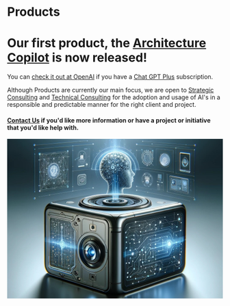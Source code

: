 # Products

# Our first product, the [Architecture Copilot](../Products/architectureCopilot.html) is now released!

You can [check it out at OpenAI](https://chat.openai.com/g/g-iHXlDzolq-architecture-copilot) if you have a [Chat GPT Plus](https://openai.com/blog/chatgpt-plus) subscription.

Although Products are currently our main focus, we are open to [Strategic Consulting](../Consulting/strategic.html) and [Technical Consulting](../Consulting/technology.html) for the adoption and usage of AI's in a responsible and predictable manner for the right client and project.

#### [Contact Us](../contact.html) if you'd like more information or have a project or initiative that you'd like help with.

![CogniVirtus Products](./CogniVirtus%20-%20Products.jpg)
